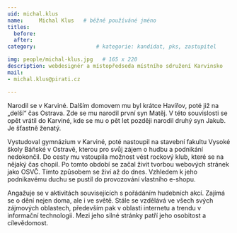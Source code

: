 ```yaml
---
uid: michal.klus
name:     Michal Klus  	# běžně používáné jméno
titles:
  before:
  after:
category:                 	# kategorie: kandidat, pks, zastupitel

img: people/michal-klus.jpg   # 165 x 220
description: webdesignér a místopředseda místního sdružení Karvinsko   	# kratký popis, max 160 znaků
mail:
- michal.klus@pirati.cz

---
```


Narodil se v Karviné. Dalším domovem mu byl krátce Havířov, poté již na „delší“ čas Ostrava. Zde se mu narodil první syn Matěj. V této souvislosti se opět vrátil do Karviné, kde se mu o pět let později narodil druhý syn Jakub. Je šťastně ženatý.

Vystudoval gymnázium v Karviné, poté nastoupil na stavební fakultu Vysoké školy Báňské v Ostravě, kterou pro svůj zájem o hudbu a podnikání nedokončil. Do cesty mu vstoupila možnost vést rockový klub, které se na nějaký čas chopil. Po tomto období se začal živit tvorbou webových stránek jako OSVČ. Tímto způsobem se živí až do dnes. Vzhledem k jeho podnikavému duchu se pustil do provozování vlastního e-shopu.

Angažuje se v aktivitách souvisejících s pořádáním hudebních akcí. Zajímá se o dění nejen doma, ale i ve světě. Stále se vzdělává ve všech svých zájmových oblastech, především pak v oblasti internetu a trendu v informační technologii. Mezi jeho silné stránky patří jeho osobitost a cílevědomost.
